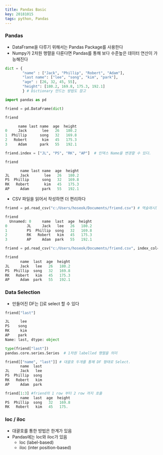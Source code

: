 ```yaml
---
title: Pandas Basic
key: 20181015
tags: python, Pandas
---
```


### Pandas
- DataFrame을 다루기 위해서는 Pandas Package를 사용한다
- Numpy가 2차원 행렬을 다룬다면 Pandas를 통해 보다 수준높은 데이터 연산이 가능해진다

~~~python
dict = {
        "name" : ["Jack", "Phillip", "Robert", "Adam"],
        "last name": ["lee", "song", "kim", "park"],
        "age" : [26, 32, 45, 55],
        "height": [180.2, 169.8, 175.3, 192.1]
        } # Dictionary 만드는 방법도 참고

import pandas as pd

friend = pd.DataFrame(dict)

friend

      name last name  age  height
0     Jack       lee   26   180.2
1  Phillip      song   32   169.8
2   Robert       kim   45   175.3
3     Adam      park   55   192.1

friend.index = ["JL", "PS", "RK", "AP"]  # 인덱스 Name을 변경할 수 있다.

friend

       name last name  age  height
JL     Jack       lee   26   180.2
PS  Phillip      song   32   169.8
RK   Robert       kim   45   175.3
AP     Adam      park   55   192.1

~~~

- CSV 파일을 읽어서 작성하면 더 편리하다

~~~python
friend = pd.read_csv("c:/Users/hoseok/Documents/friend.csv") # 역슬래시(\)로 위치 지정했더니 오류남

friend
  Unnamed: 0     name  last  age  height
0         JL     Jack   lee   26   180.2
1         PS  Phillip  song   32   169.8
2         RK   Robert   kim   45   175.3
3         AP     Adam  park   55   192.1

friend = pd.read_csv("c:/Users/hoseok/Documents/friend.csv", index_col=0) #인덱스 컬럼의 위치 지정

friend
       name  last  age  height
JL     Jack   lee   26   180.2
PS  Phillip  song   32   169.8
RK   Robert   kim   45   175.3
AP     Adam  park   55   192.1
~~~

### Data Selection
- 만들어진 DF는 []로 select 할 수 있다

~~~python
friend["last"]

JL     lee
PS    song
RK     kim
AP    park
Name: last, dtype: object

type(friend["last"])
pandas.core.series.Series  # 1차원 labelled 행렬을 의미

friend[["name", "last"]] # 대괄호 두개를 통해 DF 형태로 Select.
       name  last
JL     Jack   lee
PS  Phillip  song
RK   Robert   kim
AP     Adam  park

friend[1:3] #friend의 1 row 부터 2 row 까지 호출
       name  last  age  height
PS  Phillip  song   32   169.8
RK   Robert   kim   45   175.

~~~

### loc / iloc
- 대괄호를 통한 방법은 한계가 있음
- Pandas에는 loc와 iloc가 있음
  - loc (label-based)
  - iloc (inter position-based)
